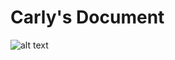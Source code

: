# Carly's Document

![alt text](https://files.slack.com/files-pri/T0HTW3H0V-F03UK8MG1RP/untitled_01_23_copy.jpg?pub_secret=75da26ad0c)